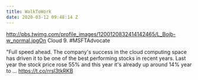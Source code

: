 ```yaml
---
title: WalkToWork
date: 2020-03-12 09:48:14 Z
---
```


 http://pbs.twimg.com/profile_images/1200120832414142465/L_Bojb-w_normal.jpgOn Cloud 9. #MSFTAdvocate

"Full speed ahead. 
The company's success in the cloud computing space has driven it to be one of the best performing stocks in recent years. Last year the stock price rose 55% and this year it's already up around 14% year to ... https://t.co/rrsl3tkRKB